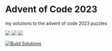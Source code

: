 # Advent of Code 2023

my solutions to the advent of code 2023 puzzles

![](https://img.shields.io/badge/day%20📅-13-blue)      ![](https://img.shields.io/badge/stars%20⭐-25-yellow)      ![](https://img.shields.io/badge/days%20completed-12-red)

[![Build Solutions](https://github.com/pns1123/advent_of_code_2023/actions/workflows/build_solution.yml/badge.svg)](https://github.com/pns1123/advent_of_code_2023/actions/workflows/build_solution.yml)
